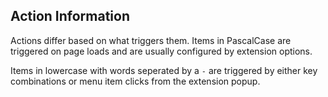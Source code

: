 ## Action Information

Actions differ based on what triggers them. Items in PascalCase are triggered on page loads and are usually configured by extension options.

Items in lowercase with words seperated by a `-` are triggered by either key combinations or menu item clicks from the extension popup.